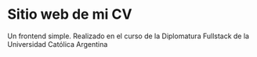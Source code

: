 # Sitio web de mi CV

Un frontend simple. Realizado en el curso de la Diplomatura Fullstack de la Universidad Católica Argentina
